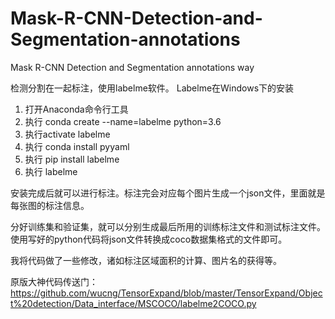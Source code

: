 # Mask-R-CNN-Detection-and-Segmentation-annotations
Mask R-CNN Detection and Segmentation annotations way

检测分割在一起标注，使用labelme软件。
Labelme在Windows下的安装
1) 打开Anaconda命令行工具
2) 执行 conda create --name=labelme python=3.6
3) 执行activate labelme
4) 执行 conda install pyyaml
5) 执行 pip install labelme
6) 执行 labelme 

安装完成后就可以进行标注。标注完会对应每个图片生成一个json文件，里面就是每张图的标注信息。

分好训练集和验证集，就可以分别生成最后所用的训练标注文件和测试标注文件。
使用写好的python代码将json文件转换成coco数据集格式的文件即可。

我将代码做了一些修改，诸如标注区域面积的计算、图片名的获得等。

原版大神代码传送门：
https://github.com/wucng/TensorExpand/blob/master/TensorExpand/Object%20detection/Data_interface/MSCOCO/labelme2COCO.py

